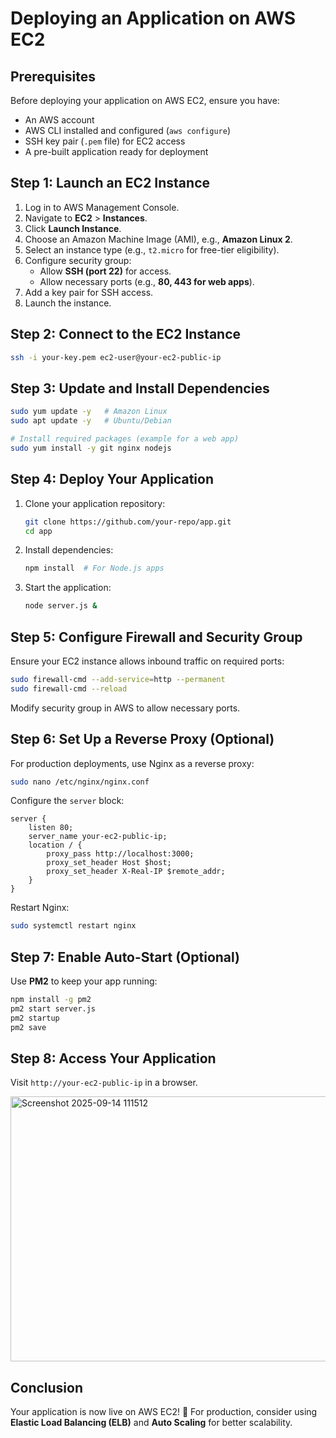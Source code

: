 # Deploying an Application on AWS EC2

## Prerequisites
Before deploying your application on AWS EC2, ensure you have:
- An AWS account
- AWS CLI installed and configured (`aws configure`)
- SSH key pair (`.pem` file) for EC2 access
- A pre-built application ready for deployment

## Step 1: Launch an EC2 Instance
1. Log in to AWS Management Console.
2. Navigate to **EC2** > **Instances**.
3. Click **Launch Instance**.
4. Choose an Amazon Machine Image (AMI), e.g., **Amazon Linux 2**.
5. Select an instance type (e.g., `t2.micro` for free-tier eligibility).
6. Configure security group:
   - Allow **SSH (port 22)** for access.
   - Allow necessary ports (e.g., **80, 443 for web apps**).
7. Add a key pair for SSH access.
8. Launch the instance.

## Step 2: Connect to the EC2 Instance
```sh
ssh -i your-key.pem ec2-user@your-ec2-public-ip
```

## Step 3: Update and Install Dependencies
```sh
sudo yum update -y   # Amazon Linux
sudo apt update -y   # Ubuntu/Debian

# Install required packages (example for a web app)
sudo yum install -y git nginx nodejs
```

## Step 4: Deploy Your Application
1. Clone your application repository:
   ```sh
   git clone https://github.com/your-repo/app.git
   cd app
   ```
2. Install dependencies:
   ```sh
   npm install  # For Node.js apps
   ```
3. Start the application:
   ```sh
   node server.js &
   ```

## Step 5: Configure Firewall and Security Group
Ensure your EC2 instance allows inbound traffic on required ports:
```sh
sudo firewall-cmd --add-service=http --permanent
sudo firewall-cmd --reload
```

Modify security group in AWS to allow necessary ports.

## Step 6: Set Up a Reverse Proxy (Optional)
For production deployments, use Nginx as a reverse proxy:
```sh
sudo nano /etc/nginx/nginx.conf
```
Configure the `server` block:
```nginx
server {
    listen 80;
    server_name your-ec2-public-ip;
    location / {
        proxy_pass http://localhost:3000;
        proxy_set_header Host $host;
        proxy_set_header X-Real-IP $remote_addr;
    }
}
```
Restart Nginx:
```sh
sudo systemctl restart nginx
```

## Step 7: Enable Auto-Start (Optional)
Use **PM2** to keep your app running:
```sh
npm install -g pm2
pm2 start server.js
pm2 startup
pm2 save
```

## Step 8: Access Your Application
Visit `http://your-ec2-public-ip` in a browser.

<img width="1529" height="424" alt="Screenshot 2025-09-14 111512" src="https://github.com/user-attachments/assets/a54e65df-8b3b-4b23-bbaf-3e47031b15c7" />

## Conclusion
Your application is now live on AWS EC2! 🎉 For production, consider using **Elastic Load Balancing (ELB)** and **Auto Scaling** for better scalability.
